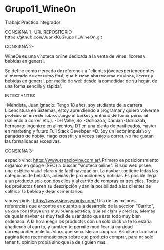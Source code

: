 # Grupo11_WineOn
Trabajo Practico Integrador

CONSIGNA 1- URL REPOSITORIO https://github.com/JuanxIG/Grupo11_WineOn.git

CONSIGNA 2-

WineOn es una vinoteca online dedicada a la venta de vinos, licores y bebidas en general.

Se define como mercado de referencia a "clientes jóvenes pertenecientes al mercado de consumo final, que buscan abastecerse de vinos, licores y bebidas en general, por medio de web desde la comodidad de su hogar, de una forma sencilla y rápida". 

INTEGRANTES

-Mendieta, Juan Ignacio: Tengo 18 años, soy studiante de la carrera Licenciatura en Sistemas, estoy aprendiendo a programar y quiero volverme profesional en este rubro. Juego al basket y entreno de forma personal (saliendo a correr, etc.). 
-Del Valle, Sol
-Odriozola, Damian
-Odriozola, Fernando: ingeniero en alimentos, DT en una planta de panificados, master en marketing y futuro Full Stack Developer =D. Soy un lector impulsivo y panadero de hobby. Hago crossfit y a veces salgo a correr. No me gustan las formalidades excesivas.

CONSIGNA 3-

espacio vino: https://www.espaciovino.com.ar/. Primero en posicionamiento orgánico en google (SEO) al buscar "vinoteca online". El sitio web posee una estética visual clara y de facil navegación. La navbar contiene todas las categorías de bebidas, además de promociones y noticias. Es posible llegar a un producto solo con dos clics y al carrito de compras en tres clics. Todos los productos tienen su descripción y dan la posibilidad a los clientes de calificar la bebida y dejar comentarios.

vinosyspirits: https://www.vinosyspirits.com/ Una de las mejores referencias que encontre en cuanto a la desarrollo de la seccion "Carrito", ya que constituye una muy buena estetica, que es clara y precisa, ademas de que la navbar es muy facil de usar dado que esta todo muy bien ordenado. A la hora elegir los productos con un solo click ya te lo estaria añadiendo al carrito, y tambien te permite modificar la cantidad correspondiente de los vinos que se quisieran comprar. Asimismo la misma pagina tiene recomendaciones sobre que producto comprar, para no solo tener tu opinion propia sino que la de alguien mas.
